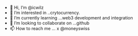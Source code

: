 - 👋 Hi, I’m @icwilz
- 👀 I’m interested in ..crytocurrency.
- 🌱 I’m currently learning ...web3 development and integration
- 💞️ I’m looking to collaborate on ...github
- 📫 How to reach me ... x @moneyswiss

<!---
icwillz/icwillz is a ✨ special ✨ repository because its `README.md` (this file) appears on your GitHub profile.
You can click the Preview link to take a look at your changes.
--->
